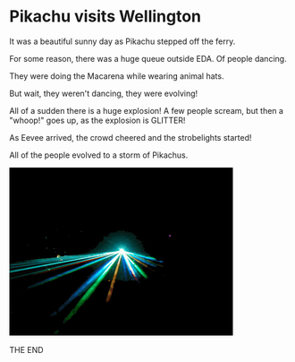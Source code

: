 # Pikachu visits Wellington

It was a beautiful sunny day as Pikachu stepped off the ferry.

For some reason, there was a huge queue outside EDA. Of people dancing.

They were doing the Macarena while wearing animal hats.

But wait, they weren't dancing, they were evolving!

All of a sudden there is a huge explosion! A few people scream, but then a "whoop!" goes up, as the explosion is GLITTER!

As Eevee arrived, the crowd cheered and the strobelights started!

All of the people evolved to a storm of Pikachus.

![Alt Text](https://github.com/freenat/pikachu/blob/master/1b.8063817.gif)

THE END

